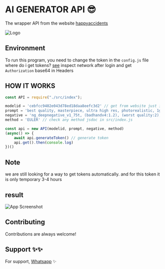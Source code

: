
# AI GENERATOR API 😎

The wrapper API from the website [happyaccidents](https://www.happyaccidents.ai/create)




![Logo](https://avatars.githubusercontent.com/u/71861395?v=4)


## Environment

To run this program, you need to change the token in the `config.js` file
where do i get tokens?
[see](https://www.happyaccidents.ai/create)
inspect network after login and get `Authorization` base64 in Headers

## HOW IT WORKS

```js
const API = require("./src/index");

modelid = 'cebfcc9402e043d78ed18daa8eefc3d2' // get from website just inspect and get modelid from network
prompt = 'best quality, masterpiece, ultra high res, photorealistic, 1girl, offshoulder'
negative = 'ng_deepnegative_v1_75t, (badhandv4:1.2), (worst quality:2), (low quality:2), (normal quality:2), lowres, bad anatomy, bad hands, ((monochrome)), ((grayscale)) watermark, moles'
method = 'EULER' // check any method jsdoc in src/index.js

const api = new API(modelid, prompt, negative, method)
(async() => {
    await api.generateToken() // generate token
    api.get().then(console.log)
})()

```

## Note

we are still looking for a way to get tokens automatically. and for this token it is only temporary 3-4 hours

## result

![App Screenshot](https://ik.imagekit.io/hb42m9hh0/d1f426c3-427a-4aac-acab-6c538a6029df/inferences/ecfade77-d60e-47e8-b49f-1de066ca8cbc/result-0.png)


## Contributing

Contributions are always welcome!

## Support ✨✨

For support, [Whatsapp](https://wa.me/6285173222764) ✨

